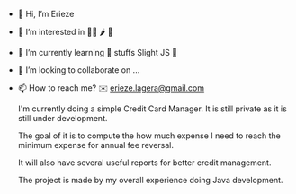 - 👋 Hi, I’m Erieze
- 👀 I’m interested in 
  🏃🏽
  🌶
  🍎
- 🌱 I’m currently learning 
  🐳 stuffs
  Slight JS 🥵
- 💞️ I’m looking to collaborate on ...
- 📫 How to reach me? 
  ✉️ erieze.lagera@gmail.com
  
  I'm currently doing a simple Credit Card Manager. It is still private as it is still under development.
  
  The goal of it is to compute the how much expense I need to reach the minimum expense for annual fee reversal.
  
  It will also have several useful reports for better credit management.
  
  The project is made by my overall experience doing Java development.
